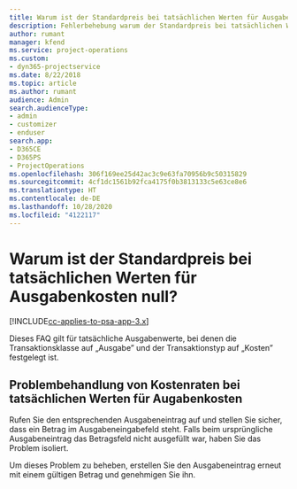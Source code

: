 ```yaml
---
title: Warum ist der Standardpreis bei tatsächlichen Werten für Ausgabenkosten null?
description: Fehlerbehebung warum der Standardpreis bei tatsächlichen Werten für Ausgabenkosten null ist.
author: rumant
manager: kfend
ms.service: project-operations
ms.custom:
- dyn365-projectservice
ms.date: 8/22/2018
ms.topic: article
ms.author: rumant
audience: Admin
search.audienceType:
- admin
- customizer
- enduser
search.app:
- D365CE
- D365PS
- ProjectOperations
ms.openlocfilehash: 306f169ee25d42ac3c9e63fa70956b9c50315829
ms.sourcegitcommit: 4cf1dc1561b92fca4175f0b3813133c5e63ce8e6
ms.translationtype: HT
ms.contentlocale: de-DE
ms.lasthandoff: 10/28/2020
ms.locfileid: "4122117"
---
```

# <a name="why-is-the-price-defaulting-to-zero-on-expense-cost-actuals"></a>Warum ist der Standardpreis bei tatsächlichen Werten für Ausgabenkosten null?

[!INCLUDE[cc-applies-to-psa-app-3.x](../includes/cc-applies-to-psa-app-3x.md)]

Dieses FAQ gilt für tatsächliche Ausgabenwerte, bei denen die Transaktionsklasse auf „Ausgabe” und der Transaktionstyp auf „Kosten” festgelegt ist.

## <a name="troubleshooting-cost-rates-on-expense-cost-actuals"></a>Problembehandlung von Kostenraten bei tatsächlichen Werten für Augabenkosten

Rufen Sie den entsprechenden Ausgabeneintrag auf und stellen Sie sicher, dass ein Betrag im Ausgabeneingabefeld steht. Falls beim ursprüngliche Ausgabeneintrag das Betragsfeld nicht ausgefüllt war, haben Sie das Problem isoliert.
 
Um dieses Problem zu beheben, erstellen Sie den Ausgabeneintrag erneut mit einem gültigen Betrag und genehmigen Sie ihn.
